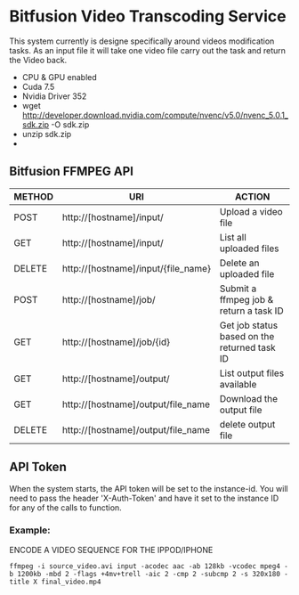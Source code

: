 # Bitfusion Video Transcoding Service

This system currently is designe specifically around videos modification tasks.  As an input file it will take one video file carry out the task and return the Video back.

* CPU & GPU enabled 
* Cuda 7.5
* Nvidia Driver 352
* wget http://developer.download.nvidia.com/compute/nvenc/v5.0/nvenc_5.0.1_sdk.zip -O sdk.zip
* unzip sdk.zip
* 

## Bitfusion FFMPEG API


| METHOD       | URI                                 | ACTION                                            |
|--------------|-------------------------------------|---------------------------------------------------|   
| POST         | http://[hostname]/input/            | Upload a video file                               | 
| GET          | http://[hostname]/input/            | List all uploaded files                           |
| DELETE       | http://[hostname]/input/{file_name} | Delete an uploaded file                           |
| POST         | http://[hostname]/job/              | Submit a ffmpeg job & return a task ID            |
| GET          | http://[hostname]/job/{id}          | Get job status based on the returned task ID      |
| GET          | http://[hostname]/output/           | List output files available                       |
| GET          | http://[hostname]/output/file_name  | Download the output file                          |
| DELETE       | http://[hostname]/output/file_name  | delete output file                                |



## API Token

When the system starts, the API token will be set to the instance-id.  You will need to pass the
header 'X-Auth-Token' and have it set to the instance ID for any of the calls to function.

### Example:

ENCODE A VIDEO SEQUENCE FOR THE IPPOD/IPHONE

```
ffmpeg -i source_video.avi input -acodec aac -ab 128kb -vcodec mpeg4 -b 1200kb -mbd 2 -flags +4mv+trell -aic 2 -cmp 2 -subcmp 2 -s 320x180 -title X final_video.mp4
```


